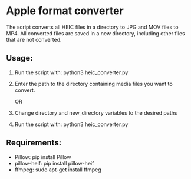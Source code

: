 # Apple format converter
The script converts all HEIC files in a directory to JPG and MOV files to MP4.
All converted files are saved in a new directory, including other files that are not converted.

## Usage:
1. Run the script with: python3 heic_converter.py
2. Enter the path to the directory containing media files you want to convert.


    OR


1. Change directory and new_directory variables to the desired paths
2. Run the script with: python3 heic_converter.py
## Requirements:
- Pillow: pip install Pillow
- pillow-heif: pip install pillow-heif
- ffmpeg: sudo apt-get install ffmpeg
